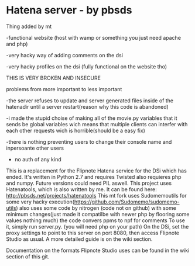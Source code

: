 Hatena server - by pbsds
======

Thing added by mt

-functional website (host with wamp or something you just need apache and php)

-very hacky way of adding comments on the dsi

-very hacky profiles on the dsi (fully functional on the website tho)



THIS IS VERY BROKEN AND INSECURE 

problems from more important to less important

-the server refuses to update and server generated files inside of the hatenadir until a server restart(reason why this code is abandoned)

-i made the stupid choise of making all of the movie.py variables that it sends be global variables wich means that multiple clients can interfer with each other requests wich is horrible(should be a easy fix)

-there is nothing preventing users to change their console name and inpersoante other users 

- no auth of any kind

This is a replacement for the Flipnote Hatena service for the DSi which has ended.
It's written in Python 2.7 and requires Twisted also requieres php and numpy.
Future versions could need PIL aswell.
This project uses Hatenatools, which is also written by me. It can be found here: http://pbsds.net/projects/hatenatools 
This mt fork uses Sudomemoutils for some very hacky execution(https://github.com/Sudomemo/sudomemo-utils)
also uses some code by nitrogen (code not on github) with some minimum changes(just made it compatilbe with newer php by flooring some values nothing much) the code convers ppms to npf for comments
To use it, simply run server.py. (you will need php on your path)
On the DSi, set the proxy settings to point to this server on port 8080, then access Flipnote Studio as usual. A more detailed guide is on the wiki section.

Documentation on the formats Flipnote Studio uses can be found in the wiki section of this git.
